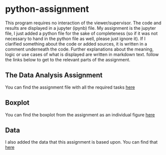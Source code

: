 # python-assignment
This program requires no interaction of the viewer/supervisor. The code and 
results are displayed in a jupyter (ipynb) file. My assignment is the jupyter file,
I just added a python file for the sake of completeness (so if it was not necessary to hand in
the python file as well, please just ignore it). 
If I clarified something about the code or added sources, it is written in a comment
underneath the code. Further explanations about the meaning, logic or use cases 
of what is displayed are written in markdown text.
follow the links below to get to the relevant parts of the assignment.
## The Data Analysis Assignment
You can find the assignment file with all the required tasks [here](/Python_Assignment_Data_Analysis.ipynb)
## Boxplot
You can find the boxplot from the assignment as an individual
figure [here](/bp.svg)
## Data
I also added the data that this assignment is based upon. You can find that 
[here](/bugs.csv)
